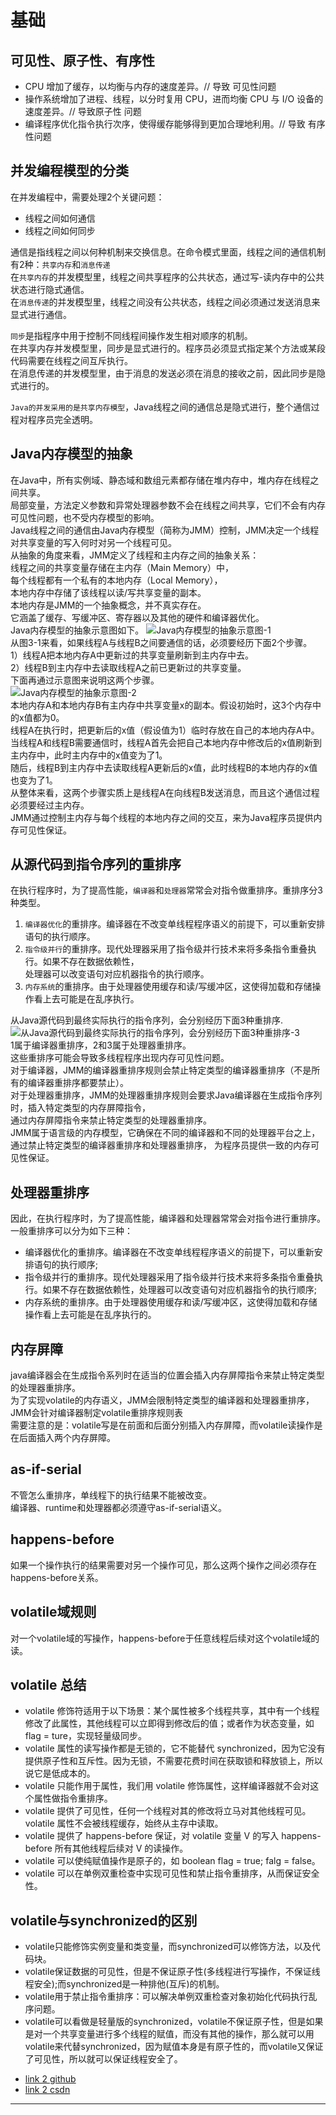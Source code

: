 # 基础

## 可见性、原子性、有序性
* CPU 增加了缓存，以均衡与内存的速度差异。// 导致 可见性问题
* 操作系统增加了进程、线程，以分时复用 CPU，进而均衡 CPU 与 I/O 设备的速度差异。// 导致原子性 问题
* 编译程序优化指令执行次序，使得缓存能够得到更加合理地利用。// 导致 有序性问题 
  
  
## 并发编程模型的分类
在并发编程中，需要处理2个关键问题：
* 线程之间如何通信
* 线程之间如何同步  
  
通信是指线程之间以何种机制来交换信息。在命令模式里面，线程之间的通信机制有2种：`共享内存`和`消息传递`  
在`共享内存`的并发模型里，线程之间共享程序的公共状态，通过写-读内存中的公共状态进行隐式通信。  
在`消息传递`的并发模型里，线程之间没有公共状态，线程之间必须通过发送消息来显式进行通信。  
  
`同步`是指程序中用于控制不同线程间操作发生相对顺序的机制。  
在共享内存并发模型里，同步是显式进行的。程序员必须显式指定某个方法或某段代码需要在线程之间互斥执行。  
在消息传递的并发模型里，由于消息的发送必须在消息的接收之前，因此同步是隐式进行的。 
   
`Java的并发采用的是共享内存模型`，Java线程之间的通信总是隐式进行，整个通信过程对程序员完全透明。  

## Java内存模型的抽象
在Java中，所有实例域、静态域和数组元素都存储在堆内存中，堆内存在线程之间共享。  
局部变量，方法定义参数和异常处理器参数不会在线程之间共享，它们不会有内存可见性问题，也不受内存模型的影响。  
Java线程之间的通信由Java内存模型（简称为JMM）控制，JMM决定一个线程对共享变量的写入何时对另一个线程可见。  
从抽象的角度来看，JMM定义了线程和主内存之间的抽象关系：  
线程之间的共享变量存储在主内存（Main Memory）中，  
每个线程都有一个私有的本地内存（Local Memory），  
本地内存中存储了该线程以读/写共享变量的副本。  
本地内存是JMM的一个抽象概念，并不真实存在。  
它涵盖了缓存、写缓冲区、寄存器以及其他的硬件和编译器优化。  
Java内存模型的抽象示意图如下。
![Java内存模型的抽象示意图-1](../imgs/me/jvm-1.png)  
从图3-1来看，如果线程A与线程B之间要通信的话，必须要经历下面2个步骤。  
1）线程A把本地内存A中更新过的共享变量刷新到主内存中去。  
2）线程B到主内存中去读取线程A之前已更新过的共享变量。  
下面再通过示意图来说明这两个步骤。  
![Java内存模型的抽象示意图-2](../imgs/me/jvm-2.png)   
本地内存A和本地内存B有主内存中共享变量x的副本。假设初始时，这3个内存中的x值都为0。  
线程A在执行时，把更新后的x值（假设值为1）临时存放在自己的本地内存A中。  
当线程A和线程B需要通信时，线程A首先会把自己本地内存中修改后的x值刷新到主内存中，此时主内存中的x值变为了1。  
随后，线程B到主内存中去读取线程A更新后的x值，此时线程B的本地内存的x值也变为了1。  
从整体来看，这两个步骤实质上是线程A在向线程B发送消息，而且这个通信过程必须要经过主内存。  
JMM通过控制主内存与每个线程的本地内存之间的交互，来为Java程序员提供内存可见性保证。  

## 从源代码到指令序列的重排序
在执行程序时，为了提高性能，`编译器`和`处理器`常常会对指令做重排序。重排序分3种类型。
1. `编译器优化`的重排序。编译器在不改变单线程程序语义的前提下，可以重新安排语句的执行顺序。
2. `指令级并行`的重排序。现代处理器采用了指令级并行技术来将多条指令重叠执行。如果不存在数据依赖性，  
处理器可以改变语句对应机器指令的执行顺序。
3. `内存系统`的重排序。由于处理器使用缓存和读/写缓冲区，这使得加载和存储操作看上去可能是在乱序执行。
  
从Java源代码到最终实际执行的指令序列，会分别经历下面3种重排序.
![从Java源代码到最终实际执行的指令序列，会分别经历下面3种重排序-3](../imgs/me/jvm-3.png)   
1属于编译器重排序，2和3属于处理器重排序。  
这些重排序可能会导致多线程程序出现内存可见性问题。  
对于编译器，JMM的编译器重排序规则会禁止特定类型的编译器重排序（不是所有的编译器重排序都要禁止）。   
对于处理器重排序，JMM的处理器重排序规则会要求Java编译器在生成指令序列时，插入特定类型的内存屏障指令，  
通过内存屏障指令来禁止特定类型的处理器重排序。  
JMM属于语言级的内存模型，它确保在不同的编译器和不同的处理器平台之上，  
通过禁止特定类型的编译器重排序和处理器重排序， 
为程序员提供一致的内存可见性保证。  


## 处理器重排序
因此，在执行程序时，为了提高性能，编译器和处理器常常会对指令进行重排序。  
一般重排序可以分为如下三种：  
* 编译器优化的重排序。编译器在不改变单线程程序语义的前提下，可以重新安排语句的执行顺序;
* 指令级并行的重排序。现代处理器采用了指令级并行技术来将多条指令重叠执行。如果不存在数据依赖性，处理器可以改变语句对应机器指令的执行顺序;
* 内存系统的重排序。由于处理器使用缓存和读/写缓冲区，这使得加载和存储操作看上去可能是在乱序执行的。
  
## 内存屏障
java编译器会在生成指令系列时在适当的位置会插入内存屏障指令来禁止特定类型的处理器重排序。  
为了实现volatile的内存语义，JMM会限制特定类型的编译器和处理器重排序，JMM会针对编译器制定volatile重排序规则表  
需要注意的是：volatile写是在前面和后面分别插入内存屏障，而volatile读操作是在后面插入两个内存屏障。  
  
## as-if-serial
不管怎么重排序，单线程下的执行结果不能被改变。  
编译器、runtime和处理器都必须遵守as-if-serial语义。  
  
## happens-before
如果一个操作执行的结果需要对另一个操作可见，那么这两个操作之间必须存在happens-before关系。  
  
## volatile域规则
对一个volatile域的写操作，happens-before于任意线程后续对这个volatile域的读。  
   
## volatile 总结
* volatile 修饰符适用于以下场景：某个属性被多个线程共享，其中有一个线程修改了此属性，其他线程可以立即得到修改后的值；或者作为状态变量，如 flag = ture，实现轻量级同步。
* volatile 属性的读写操作都是无锁的，它不能替代 synchronized，因为它没有提供原子性和互斥性。因为无锁，不需要花费时间在获取锁和释放锁上，所以说它是低成本的。
* volatile 只能作用于属性，我们用 volatile 修饰属性，这样编译器就不会对这个属性做指令重排序。
* volatile 提供了可见性，任何一个线程对其的修改将立马对其他线程可见。volatile 属性不会被线程缓存，始终从主存中读取。
* volatile 提供了 happens-before 保证，对 volatile 变量 V 的写入 happens-before 所有其他线程后续对 V 的读操作。
* volatile 可以使纯赋值操作是原子的，如 boolean flag = true; falg = false。
* volatile 可以在单例双重检查中实现可见性和禁止指令重排序，从而保证安全性。
  
## volatile与synchronized的区别
* volatile只能修饰实例变量和类变量，而synchronized可以修饰方法，以及代码块。  
* volatile保证数据的可见性，但是不保证原子性(多线程进行写操作，不保证线程安全);而synchronized是一种排他(互斥)的机制。  
* volatile用于禁止指令重排序：可以解决单例双重检查对象初始化代码执行乱序问题。  
* volatile可以看做是轻量版的synchronized，volatile不保证原子性，但是如果是对一个共享变量进行多个线程的赋值，而没有其他的操作，那么就可以用volatile来代替synchronized，因为赋值本身是有原子性的，而volatile又保证了可见性，所以就可以保证线程安全了。
  










- [link 2 github][0]  
- [link 2 csdn][1]

*******************
[0]: https://github.com/cmshome/JavaNote/tree/master/md
[1]: https://blog.csdn.net/qq_27093465
[2]: https://blog.csdn.net/qq_27093465/article/details/108225865